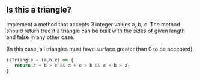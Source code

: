 ## Is this a triangle?
Implement a method that accepts 3 integer values a, b, c. The method should return true if a triangle can be built with the sides of given length and false in any other case.

(In this case, all triangles must have surface greater than 0 to be accepted).


```js
isTriangle = (a,b,c) => {
   return a + b > c && a + c > b && c + b > a;
}
```
